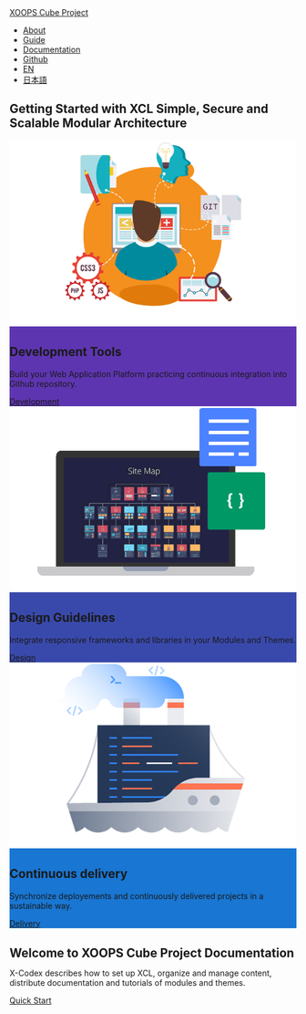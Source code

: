 <!-- _coverpage.md -->
<div class="nav-header">
    <div class="navbar">
        <a href="#" class="logo"><span class="iconify" data-icon="uil:cube" data-inline="false"></span> XOOPS Cube Project</a>
        <ul class="navmain">
        <li><a href="#/about" class="nav-links"><span class="iconify" data-icon="uil:apps"></span> About</a></li>
        <li><a href="#/guide" class="nav-links"><span class="iconify" data-icon="uil:book-reader"></span> Guide</a></li>
        <li><a href="#/documentation" class="nav-links"><span class="iconify" data-icon="uil:books"></span> Documentation</a></li>
        <li><a href="https://github.com/xoopscube" class="nav-links" target="_blank"><span class="iconify" data-icon="fe:github"></span> Github</a></li>
        <li><a href="#/">EN</a></li>
        <li><a href="#/ja/"><span class="iconify" data-icon="emojione-v1:flag-for-flag-japan"></span> 日本語</a></li>
        </ul>
    </div>
</div>

<!-- Card -->
<div class="card-list">

<h2 class="hero-title">Getting Started with XCL Simple, Secure and Scalable Modular Architecture</h2>

<div class="study-card" style="background-color: #5E35B1">
    <div class="study-card-image"><img src="_media/xcl-dev-env.png"></div>
    <div class="study-blurb">
        <h2>Development Tools</h2>
        <p>Build your Web Application Platform practicing continuous integration into Github repository.</p>
        <span class="quick-start"><a href="#/development/"><span class="iconify" data-icon="mdi:checkbox-marked-outline"></span> Development</a></span>
    </div>
</div>

<div class="study-card" style="background-color: #3949ab">
    <div class="study-card-image"><img src="_media/xcl-design.png"></div>
    <div class="study-blurb">
        <h2>Design Guidelines</h2>
        <p>Integrate responsive frameworks and libraries in your Modules and Themes.</p>
        <span class="quick-start"><a href="#/guidelines/"><span class="iconify" data-icon="mdi:arrow-right-bold-hexagon-outline"></span> Design</a></span>
    </div>
</div>

<div class="study-card" style="background-color: #1976d2">
    <div class="study-card-image"><img src="_media/xcl-deploy.png"></div>
    <div class="study-blurb">
        <h2>Continuous delivery</h2>
        <p>Synchronize deployements and continuously delivered projects in a sustainable way.</p>
        <span class="quick-start"><a href="#/delivery/"><span class="iconify" data-icon="mdi:arrow-right-bold-hexagon-outline"></span> Delivery</a></span>
    </div>
</div>
<h2 style="margin:1.5em auto 0;">Welcome to XOOPS Cube Project Documentation</h2>
<p>X-Codex describes how to set up XCL, organize and manage content, distribute documentation and tutorials of modules and themes.</p>
<span class="quick-start"><a href="#/quick-start">Quick Start</a></span>
</div>
